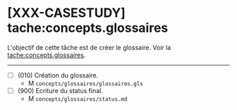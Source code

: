 [XXX-CASESTUDY] tache:concepts.glossaires
===========================================================

L'objectif de cette tâche est de créer le glossaire.
 Voir la [tache:concepts.glossaires](https://modelscript.readthedocs.io/en/latest/tasks/concepts/concepts.glossaires/index.html).

________

- [ ] (010) Création du glossaire.
    - M ``concepts/glossaires/glossaires.gls``
- [ ] (900) Ecriture du status final.
    - M ``concepts/glossaires/status.md``
